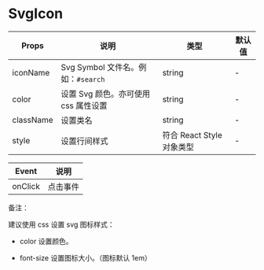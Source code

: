 # SvgIcon

| Props     | 说明                                 | 类型   | 默认值 |
| --------- | ------------------------------------ | ------ | ------ |
| iconName  | Svg Symbol 文件名。例如：`#search`   | string | -      |
| color     | 设置 Svg 颜色。亦可使用 css 属性设置 | string | -      |
| className | 设置类名 | string | -      |
| style     | 设置行间样式 | 符合 React Style 对象类型 | -      |

| Event   | 说明     |
| ------- | -------- |
| onClick | 点击事件 |

备注：

建议使用 css 设置 svg 图标样式：

- color 设置颜色。

- font-size 设置图标大小。（图标默认 1em）

